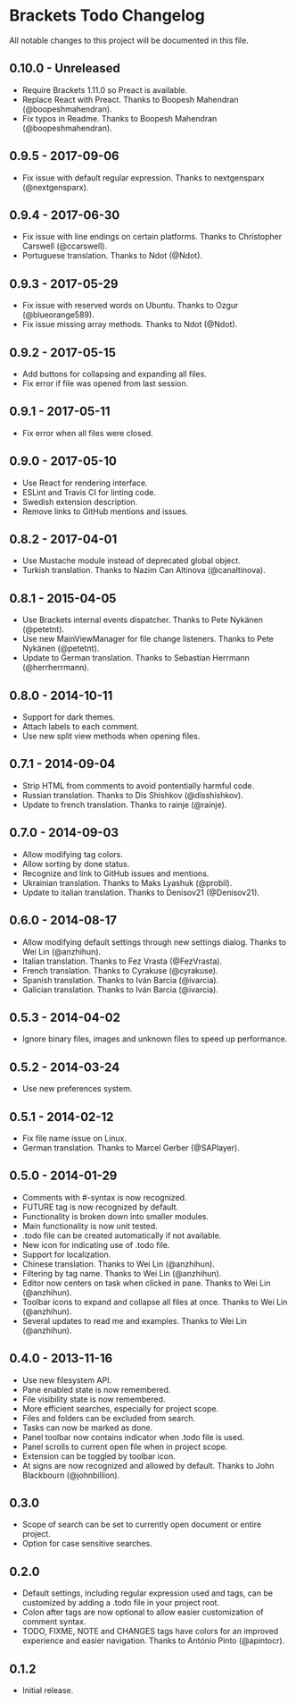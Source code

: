 # Brackets Todo Changelog
All notable changes to this project will be documented in this file.

## 0.10.0 - Unreleased
* Require Brackets 1.11.0 so Preact is available.
* Replace React with Preact. Thanks to Boopesh Mahendran (@boopeshmahendran).
* Fix typos in Readme. Thanks to Boopesh Mahendran (@boopeshmahendran).

## 0.9.5 - 2017-09-06
* Fix issue with default regular expression. Thanks to nextgensparx (@nextgensparx).

## 0.9.4 - 2017-06-30
* Fix issue with line endings on certain platforms. Thanks to Christopher Carswell (@ccarswell).
* Portuguese translation. Thanks to Ndot (@Ndot).

## 0.9.3 - 2017-05-29
* Fix issue with reserved words on Ubuntu. Thanks to Ozgur (@blueorange589).
* Fix issue missing array methods. Thanks to Ndot (@Ndot).

## 0.9.2 - 2017-05-15
* Add buttons for collapsing and expanding all files.
* Fix error if file was opened from last session.

## 0.9.1 - 2017-05-11
* Fix error when all files were closed.

## 0.9.0 - 2017-05-10
* Use React for rendering interface.
* ESLint and Travis CI for linting code.
* Swedish extension description.
* Remove links to GitHub mentions and issues.

## 0.8.2 - 2017-04-01
* Use Mustache module instead of deprecated global object.
* Turkish translation. Thanks to Nazim Can Altinova (@canaltinova).

## 0.8.1 - 2015-04-05
* Use Brackets internal events dispatcher. Thanks to Pete Nykänen (@petetnt).
* Use new MainViewManager for file change listeners. Thanks to Pete Nykänen (@petetnt).
* Update to German translation. Thanks to Sebastian Herrmann (@herrherrmann).

## 0.8.0 - 2014-10-11
* Support for dark themes.
* Attach labels to each comment.
* Use new split view methods when opening files.

## 0.7.1 - 2014-09-04
* Strip HTML from comments to avoid pontentially harmful code.
* Russian translation. Thanks to Dis Shishkov (@disshishkov).
* Update to french translation. Thanks to rainje (@rainje).

## 0.7.0 - 2014-09-03
* Allow modifying tag colors.
* Allow sorting by done status.
* Recognize and link to GitHub issues and mentions.
* Ukrainian translation. Thanks to Maks Lyashuk (@probil).
* Update to italian translation. Thanks to Denisov21 (@Denisov21).

## 0.6.0 - 2014-08-17
* Allow modifying default settings through new settings dialog. Thanks to Wei Lin (@anzhihun).
* Italian translation. Thanks to Fez Vrasta (@FezVrasta).
* French translation. Thanks to Cyrakuse (@cyrakuse).
* Spanish translation. Thanks to Iván Barcia (@ivarcia).
* Galician translation. Thanks to Iván Barcia (@ivarcia).

## 0.5.3 - 2014-04-02
* Ignore binary files, images and unknown files to speed up performance.

## 0.5.2 - 2014-03-24
* Use new preferences system.

## 0.5.1 - 2014-02-12
* Fix file name issue on Linux.
* German translation. Thanks to Marcel Gerber (@SAPlayer).

## 0.5.0 - 2014-01-29
* Comments with #-syntax is now recognized.
* FUTURE tag is now recognized by default.
* Functionality is broken down into smaller modules.
* Main functionality is now unit tested.
* .todo file can be created automatically if not available.
* New icon for indicating use of .todo file.
* Support for localization.
* Chinese translation. Thanks to Wei Lin (@anzhihun).
* Filtering by tag name. Thanks to Wei Lin (@anzhihun).
* Editor now centers on task when clicked in pane. Thanks to Wei Lin (@anzhihun).
* Toolbar icons to expand and collapse all files at once. Thanks to Wei Lin (@anzhihun).
* Several updates to read me and examples. Thanks to Wei Lin (@anzhihun).

## 0.4.0 - 2013-11-16
* Use new filesystem API.
* Pane enabled state is now remembered.
* File visibility state is now remembered.
* More efficient searches, especially for project scope.
* Files and folders can be excluded from search.
* Tasks can now be marked as done.
* Panel toolbar now contains indicator when .todo file is used.
* Panel scrolls to current open file when in project scope.
* Extension can be toggled by toolbar icon.
* At signs are now recognized and allowed by default. Thanks to John Blackbourn (@johnbillion).

## 0.3.0
* Scope of search can be set to currently open document or entire project.
* Option for case sensitive searches.

## 0.2.0
* Default settings, including regular expression used and tags, can be customized by adding a .todo file in your project root.
* Colon after tags are now optional to allow easier customization of comment syntax.
* TODO, FIXME, NOTE and CHANGES tags have colors for an improved experience and easier navigation. Thanks to António Pinto (@apintocr).

## 0.1.2
* Initial release.